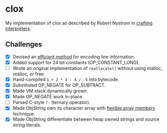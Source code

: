 # clox

My implementation of clox as described by Robert Nystrom in [crafting interpreters](https://craftinginterpreters.com/contents.html).

## Challenges
- [x] Devised an [efficient method](https://en.wikipedia.org/wiki/Run-length_encoding) for encoding line information.
- [x] Added support for 24 bit constants (OP_CONSTANT_LONG).
- [ ] Wrote an original implementation of `reallocate()` without using malloc, realloc, or free.
- [x] Hand-compiled `1 + 2 * 3 - 4 / -5` into bytecode.
- [x] Substituted OP_NEGATE for OP_SUBTRACT.
- [x] Made VM stack dynamically grown.
- [x] Made OP_NEGATE work in-place.
- [ ] Parsed C-style `?:` (ternary operator).
- [x] Made ObjString own its character array with [flexible array members](https://en.wikipedia.org/wiki/Flexible_array_member) technique.
- [x] Made ObjString differentiate between heap owned strings and source string literals.